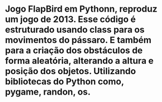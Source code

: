 # Jogo FlapBird em Pythonn, reproduz um jogo de 2013. Esse código é estruturado usando class para os movimentos do pássaro. E também para a criação dos obstáculos de forma aleatória, alterando a altura e posição dos objetos. Utilizando bibliotecas do Python como, pygame, randon, os. 
 
